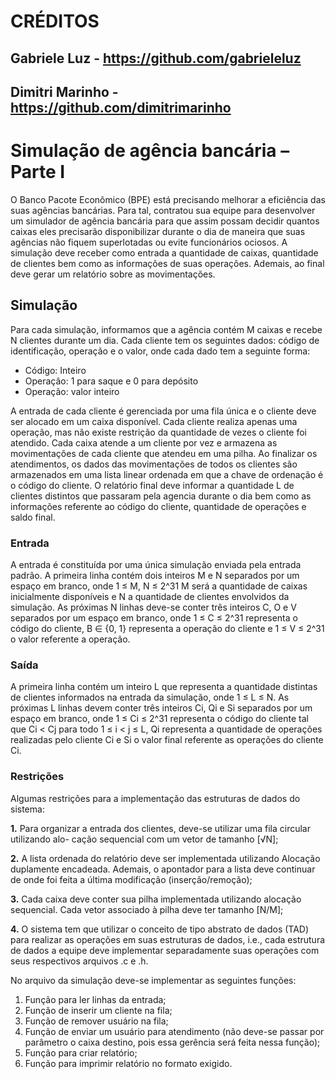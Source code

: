 # CRÉDITOS
## Gabriele Luz - https://github.com/gabrieleluz
## Dimitri Marinho - https://github.com/dimitrimarinho

# Simulação de agência bancária – Parte I
O Banco Pacote Econômico (BPE) está precisando melhorar a eficiência das suas agências bancárias. Para tal, contratou sua equipe para desenvolver um simulador de agência bancária para que assim possam decidir quantos caixas eles precisarão disponibilizar durante o dia de maneira que suas agências não fiquem superlotadas ou evite funcionários ociosos. A simulação deve receber como entrada a quantidade de caixas, quantidade de clientes bem como as informações de suas operações. Ademais, ao final deve gerar um relatório sobre as movimentações.

## Simulação
Para cada simulação, informamos que a agência contém M caixas e recebe N clientes durante um dia. Cada cliente tem os seguintes dados: código de identificação, operação e o valor, onde cada dado tem a seguinte forma:
- Código: Inteiro
- Operação: 1 para saque e 0 para depósito
- Operação: valor inteiro

A entrada de cada cliente é gerenciada por uma fila única e o cliente deve ser alocado em um caixa disponível. Cada cliente realiza apenas uma operação, mas não existe restrição da quantidade de vezes o cliente foi atendido. Cada caixa atende a um cliente por vez e armazena as movimentações de cada cliente que atendeu em uma pilha. Ao finalizar os atendimentos, os dados das movimentações de todos os clientes são armazenados em uma lista linear ordenada em que a chave de ordenação é o código do cliente. O relatório final deve informar a quantidade L de clientes distintos que passaram pela agencia durante o dia bem como as informações referente ao código do cliente, quantidade de operações e saldo final.

### Entrada
A entrada é constituída por uma única simulação enviada pela entrada padrão. A primeira linha contém dois inteiros M e N separados por um espaço em branco, onde 1 ≤ M, N ≤ 2^31
M será a quantidade de caixas inicialmente disponíveis e N a quantidade de clientes envolvidos da simulação. As próximas N linhas deve-se conter três inteiros C, O e V separados por um espaço em branco, onde 1 ≤ C ≤ 2^31 representa o código do cliente, B ∈ {0, 1} representa a operação do cliente e 1 ≤ V ≤ 2^31 o valor referente a operação.

### Saída
A primeira linha contém um inteiro L que representa a quantidade distintas de clientes informados na entrada da simulação, onde 1 ≤ L ≤ N. As próximas L linhas devem conter três inteiros Ci, Qi e Si separados por um espaço em branco, onde 1 ≤ Ci ≤ 2^31 representa o código do cliente tal que Ci < Cj para todo 1 ≤ i < j ≤ L, Qi representa a quantidade de operações realizadas pelo cliente Ci e Si o valor final referente as operações do cliente Ci.

### Restrições
Algumas restrições para a implementação das estruturas de dados do sistema:

**1.** Para organizar a entrada dos clientes, deve-se utilizar uma fila circular utilizando alo-
cação sequencial com um vetor de tamanho [√N];

**2.** A lista ordenada do relatório deve ser implementada utilizando Alocação duplamente encadeada. Ademais, o apontador para a lista deve continuar de onde foi feita a última modificação (inserção/remoção);

**3.** Cada caixa deve conter sua pilha implementada utilizando alocação sequencial. Cada vetor associado à pilha deve ter tamanho [N/M];

**4.** O sistema tem que utilizar o conceito de tipo abstrato de dados (TAD) para realizar as operações em suas estruturas de dados, i.e., cada estrutura de dados a equipe deve implementar separadamente suas operações com seus respectivos arquivos .c e .h.

No arquivo da simulação deve-se implementar as seguintes funções:
1. Função para ler linhas da entrada;
2. Função de inserir um cliente na fila;
3. Função de remover usuário na fila;
4. Função de enviar um usuário para atendimento (não deve-se passar por parâmetro o caixa destino, pois essa gerência será feita nessa função);
5. Função para criar relatório;
6. Função para imprimir relatório no formato exigido.
